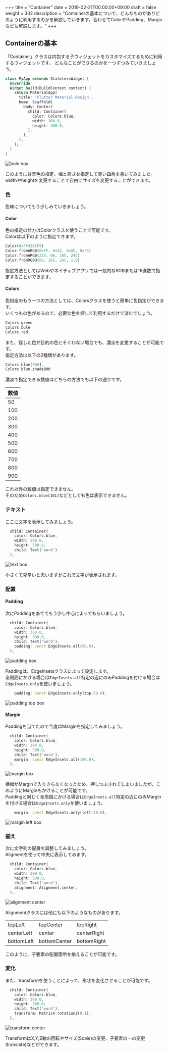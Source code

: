 +++
title = "Container"
date = 2019-02-21T00:00:00+09:00
draft = false
weight = 302
description = "Containerの基本について、どんなものがありどのように利用するのかを解説していきます。合わせてColorやPadding、Marginなども解説します。"
+++

## Containerの基本

「Container」クラスは内包する子ウィジェットをカスタマイズするために利用するウィジェットです。
どんなことができるのかを一つずつみていきましょう。

```dart
class MyApp extends StatelessWidget {
  @override
  Widget build(BuildContext context) {
    return MaterialApp(
      title: 'Flutter Material Design',
      home: Scaffold(
        body: Center(
          child: Container(
            color: Colors.blue,
            width: 300.0,
            height: 300.0,
          ),
        ),
      ),
    );
  }
}
```

<img src="/images/layout/detail/02/container_01.png" style="min-width:300px;max-width:600px;" alt="bule box"/>

このように背景色の指定、幅と高さを指定して青い四角を書いてみました。  
widthやheightを変更することで自由にサイズを変更することができます。  

### 色

色味についてもう少しみていきましょう。

#### Color

色の指定の仕方はColorクラスを使うことで可能です。  
Colorは以下のように指定できます。  

```dart
Color(0xFF42A5F5)
Color.fromARGB(0xFF, 0x42, 0xA5, 0xF5)
Color.fromARGB(255, 66, 165, 245)
Color.fromRGBO(66, 165, 245, 1.0)
```
指定方法としてはWebやネイティブアプリでは一般的なRGBまたは16進数で指定することができます。

#### Colors

色指定のもう一つの方法としては、Colorsクラスを使うと簡単に色指定ができます。  
いくつもの色があるので、必要な色を探して利用するだけで済むでしょう。  

```dart
Colors.green
Colors.bule
Colors.red
```

また、探した色が目的の色とそぐわない場合でも、濃淡を変更することが可能です。  
指定方法は以下の2種類があります。  

```dart
Colors.blue[900],
Colors.blue.shade900
```

濃淡で指定できる数値はどちらの方法でも以下の通りです。

| 数値 |
| --- |
| 50 |
|100|
|200|
|300|
|400|
|500|
|600|
|700|
|800|
|900|

これ以外の数値は指定できません。  
そのため``Colors.blue[101]``などとしても色は表示できません。

### テキスト


ここに文字を表示してみましょう。

```dart
  child: Container(
    color: Colors.blue,
    width: 300.0,
    height: 300.0,
    child: Text('word')
  ),
```

<img src="/images/layout/detail/02/container_02.png" style="min-width:300px;max-width:600px;" alt="text box"/>

小さくて見辛いと思いますがこれで文字が表示されます。

### 配置

#### Padding

次にPaddingをあててもう少し中心によってもらいましょう。

```dart
  child: Container(
    color: Colors.blue,
    width: 300.0,
    height: 300.0,
    child: Text('word'),
    padding: const EdgeInsets.all(50.0),
  ),
```

<img src="/images/layout/detail/02/container_03.png" style="min-width:300px;max-width:600px;" alt="padding box"/>

Paddingは、EdgeInsetsクラスによって設定します。  
全周囲にかける場合は```EdgeInsets.all```特定の辺にのみPaddingを付ける場合は```EdgeInsets.only```を使いましょう。

```dart
    padding: const EdgeInsets.only(top:50.0),
```
<img src="/images/layout/detail/02/container_04.png" style="min-width:300px;max-width:600px;" alt="padding top box"/>

#### Margin

Paddingを当てたので今度はMarginを指定してみましょう。

```dart
  child: Container(
    color: Colors.blue,
    width: 300.0,
    height: 300.0,
    child: Text('word'),
    margin: const EdgeInsets.all(100.0),
  ),
```

<img src="/images/layout/detail/02/container_05.png" style="min-width:300px;max-width:600px;" alt="margin box"/>


横幅がMarginで入りきらなくなったため、押しつぶされてしまいましたが、このようにMarginもかけることが可能です。  
Paddingと同じく全周囲にかける場合は```EdgeInsets.all```特定の辺にのみMarginを付ける場合は```EdgeInsets.only```を使いましょう。

```dart
    margin: const EdgeInsets.only(left:50.0),
```
<img src="/images/layout/detail/02/container_06.png" style="min-width:300px;max-width:600px;" alt="margin left box"/>


### 揃え

次に文字列の配置を調整してみましょう。  
Aligmentを使って中央に表示してみます。  

```dart
  child: Container(
    color: Colors.blue,
    width: 300.0,
    height: 300.0,
    child: Text('word'),
    alignment: Alignment.center,
  ),
```

<img src="/images/layout/detail/02/container_07.png" style="min-width:300px;max-width:600px;" alt="alignment center"/>

Alignmentクラスには他にも以下のようなものがあります。

||||
|---|---|---|
|topLeft|topCenter|topRight|
|centerLeft|center|centerRight|
|bottomLeft|bottomCenter|bottomRight|

このように、子要素の配置箇所を揃えることが可能です。

### 変化

また、transformを使うことによって、形状を変化させることが可能です。  

```dart
  child: Container(
    color: Colors.blue,
    width: 300.0,
    height: 300.0,
    child: Text('word'),
    transform: Matrix4.rotationZ(0.1),
  ),
```

<img src="/images/layout/detail/02/container_08.png" style="min-width:300px;max-width:600px;" alt="transform center"/>

TransformはX,Y,Z軸の回転やサイズ(Scale)の変更、子要素の一の変更(translate)などができます。


